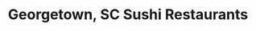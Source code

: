 ---
layout: city
title: Georgetown, SC Sushi Restaurants
permalink: /south-carolina/georgetown/
stateAbbr: SC
stateName: South Carolina
cityName: Georgetown
---